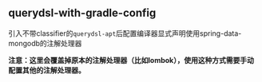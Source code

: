 querydsl-with-gradle-config
---------------------------

引入不带classifier的`querydsl-apt`后配置编译器显式声明使用spring-data-mongodb的注解处理器

__注意：这里会覆盖掉原本的注解处理器（比如lombok），使用这种方式需要手动配置其他的注解处理器。__
